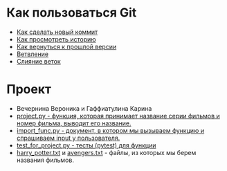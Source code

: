 # Как пользоваться Git
- [Как сделать новый коммит](./commmit_help.md)
- [Как просмотреть историю](./log_help.md)
- [Как вернуться к прошлой версии](./reset_help.md)
- [Ветвление](./branch_help.md)
- [Слияние веток](./merge_help.md)
# Проект
- Вечернина Вероника и Гаффиатулина Карина
- [project.py - функция, которая принимает название серии фильмов и номер фильма, выводит его название.](./project.py)
- [import_func.py - документ, в котором мы вызываем функцию и спрашиваем input у пользователя.](./import_func.py)
- [test_for_project.py - тесты (pytest) для функции](./test_for_project.py)
- [harry_potter.txt](./harry_potter.txt) и [avengers.txt](./avengers.txt) - файлы, из которых мы берем названия фильмов.
